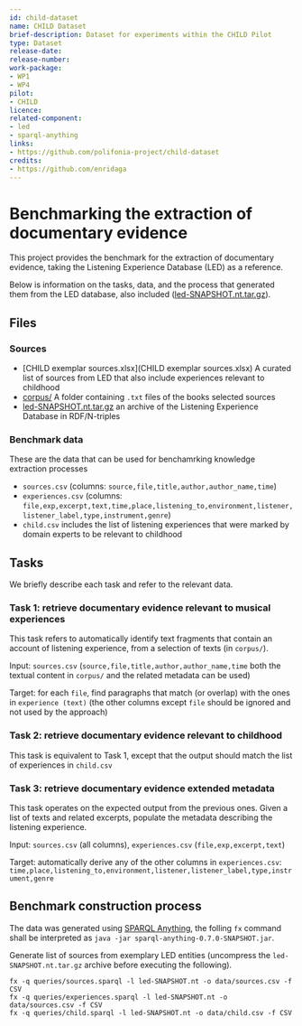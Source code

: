 ```yaml
---
id: child-dataset
name: CHILD Dataset
brief-description: Dataset for experiments within the CHILD Pilot
type: Dataset
release-date: 
release-number: 
work-package: 
- WP1
- WP4
pilot:
- CHILD
licence: 
related-component:
- led
- sparql-anything
links:
- https://github.com/polifonia-project/child-dataset
credits:
- https://github.com/enridaga
---
```

# Benchmarking the extraction of documentary evidence

This project provides the benchmark for the extraction of documentary evidence, taking the Listening Experience Database (LED) as a reference.

Below is information on the tasks, data, and the process that generated them from the LED database, also included ([led-SNAPSHOT.nt.tar.gz](led-SNAPSHOT.nt.tar.gz)).

## Files

### Sources

- [CHILD exemplar sources.xlsx](CHILD exemplar sources.xlsx) A curated list of sources from LED that also include experiences relevant to childhood
- [corpus/](corpus/) A folder containing `.txt` files of the books selected sources
- [led-SNAPSHOT.nt.tar.gz](led-SNAPSHOT.nt.tar.gz) an archive of the Listening Experience Database in RDF/N-triples

### Benchmark data
These are the data that can be used for benchamrking knowledge extraction processes

- `sources.csv` (columns: `source,file,title,author,author_name,time`)
- `experiences.csv` (columns: `file,exp,excerpt,text,time,place,listening_to,environment,listener,listener_label,type,instrument,genre`)
- `child.csv` includes the list of listening experiences that were marked by domain experts to be relevant to childhood

## Tasks
We briefly describe each task and refer to the relevant data.

### Task 1: retrieve documentary evidence relevant to musical experiences

This task refers to automatically identify text fragments that contain an account of listening experience, from a selection of texts (in `corpus/`).

Input: `sources.csv` (`source,file,title,author,author_name,time` both the textual content in `corpus/` and the related metadata can be used)

Target: for each `file`, find paragraphs that match (or overlap) with the ones in `experience (text)`  (the other columns except `file` should be ignored and not used by the approach)

### Task 2: retrieve documentary evidence relevant to childhood

This task is equivalent to Task 1, except that the output should match the list of experiences in `child.csv`

### Task 3: retrieve documentary evidence extended metadata

This task operates on the expected output from the previous ones. Given a list of texts and related excerpts, populate the metadata describing the listening experience.

Input: `sources.csv` (all columns), `experiences.csv` (`file,exp,excerpt,text`)

Target: automatically derive any of the other columns in `experiences.csv`: `time,place,listening_to,environment,listener,listener_label,type,instrument,genre`


## Benchmark construction process
The data was generated using [SPARQL Anything](http://sparql-anything.cc), the folling `fx` command shall be interpreted as `java -jar sparql-anything-0.7.0-SNAPSHOT.jar`.

Generate list of sources from exemplary LED entities (uncompress the `led-SNAPSHOT.nt.tar.gz` archive before executing the following).

```
fx -q queries/sources.sparql -l led-SNAPSHOT.nt -o data/sources.csv -f CSV
fx -q queries/experiences.sparql -l led-SNAPSHOT.nt -o data/sources.csv -f CSV
fx -q queries/child.sparql -l led-SNAPSHOT.nt -o data/child.csv -f CSV
```



